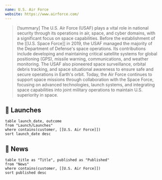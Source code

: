 ```yaml
---
name: U.S. Air Force
website: https://www.airforce.com/
---
```


>[!summary]
>The U.S. Air Force (USAF) plays a vital role in national security through its operations in air, space, and cyber domains, with a significant focus on space capabilities. Before the establishment of the [[U.S. Space Force]] in 2019, the USAF managed the majority of the Department of Defense's space operations. Its contributions include developing and maintaining critical satellite systems for global positioning (GPS), missile warning, communications, and weather monitoring. The USAF also pioneered space surveillance, orbital debris tracking, and space situational awareness to ensure safe and secure operations in Earth's orbit. Today, the Air Force continues to support space missions through collaboration with the Space Force, focusing on advanced technologies, launch systems, and integrating space capabilities into joint military operations to maintain U.S. superiority in space.
## 🚀 Launches

```dataview
table launch_date, outcome
from "Launch/Launches"
where contains(customer, [[U.S. Air Force]])
sort launch_date desc
```
## 📰 News
```dataview
table title as "Title", published as "Published"
from "News"
where contains(customer, [[U.S. Air Force]])
sort published desc
```
